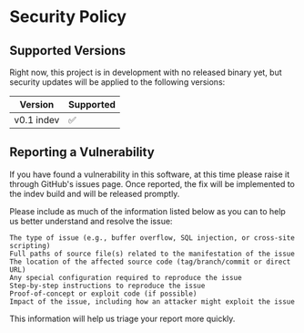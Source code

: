 # Security Policy

## Supported Versions

Right now, this project is in development with no released binary yet, but security updates will be applied to the following versions:

| Version    | Supported          |
| -------    | ------------------ |
| v0.1 indev | :white_check_mark: | 

## Reporting a Vulnerability

If you have found a vulnerability in this software, at this time please raise it through GitHub's issues page.
Once reported, the fix will be implemented to the indev build and will be released promptly.

Please include as much of the information listed below as you can to help us better understand and resolve the issue:

    The type of issue (e.g., buffer overflow, SQL injection, or cross-site scripting)
    Full paths of source file(s) related to the manifestation of the issue
    The location of the affected source code (tag/branch/commit or direct URL)
    Any special configuration required to reproduce the issue
    Step-by-step instructions to reproduce the issue
    Proof-of-concept or exploit code (if possible)
    Impact of the issue, including how an attacker might exploit the issue

This information will help us triage your report more quickly.
